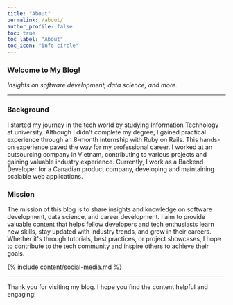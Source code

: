 ```yaml
---
title: "About"
permalink: /about/
author_profile: false
toc: true
toc_label: "About"
toc_icon: "info-circle"
---
```


### Welcome to My Blog!

*Insights on software development, data science, and more.*

---

### Background

I started my journey in the tech world by studying Information Technology at university. Although I didn't complete my degree, I gained practical experience through an 8-month internship with Ruby on Rails. This hands-on experience paved the way for my professional career. I worked at an outsourcing company in Vietnam, contributing to various projects and gaining valuable industry experience. Currently, I work as a Backend Developer for a Canadian product company, developing and maintaining scalable web applications.

### Mission

The mission of this blog is to share insights and knowledge on software development, data science, and career development. I aim to provide valuable content that helps fellow developers and tech enthusiasts learn new skills, stay updated with industry trends, and grow in their careers. Whether it's through tutorials, best practices, or project showcases, I hope to contribute to the tech community and inspire others to achieve their goals.

{% include content/social-media.md %}

---

Thank you for visiting my blog. I hope you find the content helpful and engaging!
